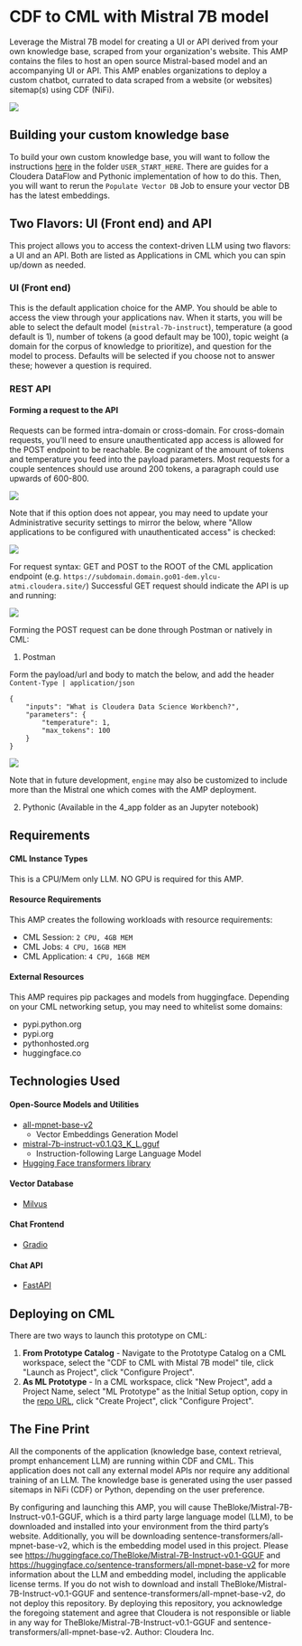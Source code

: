 # CDF to CML with Mistral 7B model
Leverage the Mistral 7B model for creating a UI or API derived from your own knowledge base, scraped from your organization's website. This AMP contains the files to host an open source Mistral-based model and an accompanying UI or API. This AMP enables organizations to deploy a custom chatbot, currated to data scraped from a website (or websites) sitemap(s) using CDF (NiFi). 

![](/assets/catalog-entry.png)


## Building your custom knowledge base
To build your own custom knowledge base, you will want to follow the instructions [here](USER_START_HERE/Build_Your_Own_Knowledge_Base_Tools/README.md) in the folder `USER_START_HERE`. There are guides for a Cloudera DataFlow and Pythonic implementation of how to do this. Then, you will want to rerun the `Populate Vector DB` Job to ensure your vector DB has the latest embeddings.

## Two Flavors: UI (Front end) and API
This project allows you to access the context-driven LLM using two flavors: a UI and an API. Both are listed as Applications in CML which you can spin up/down as needed. 

### UI (Front end)

This is the default application choice for the AMP. You should be able to access the view through your applications nav. When it starts, you will be able to select the default model (`mistral-7b-instruct`), temperature (a good default is 1), number of tokens (a good default may be 100), topic weight (a domain for the corpus of knowledge to prioritize), and question for the model to process. Defaults will be selected if you choose not to answer these; however a question is required.

### REST API

#### Forming a request to the API
Requests can be formed intra-domain or cross-domain. For cross-domain requests, you'll need to ensure unauthenticated app access is allowed for the POST endpoint to be reachable. Be cognizant of the amount of tokens and temperature you feed into the payload parameters. Most requests for a couple sentences should use around 200 tokens, a paragraph could use upwards of 600-800. 

![](/assets/unauthenticated-access1.png)

Note that if this option does not appear, you may need to update your Administrative security settings to mirror the below, where "Allow applications to be configured with unauthenticated access" is checked:

![](/assets/unauthenticated-access2.png)

For request syntax: 
GET and POST to the ROOT of the CML application endpoint (e.g. `https://subdomain.domain.go01-dem.ylcu-atmi.cloudera.site/`)
Successful GET request should indicate the API is up and running:

![](/assets/GET-endpoint.png)

Forming the POST request can be done through Postman or natively in CML:

1. Postman

Form the payload/url and body to match the below, and add the header `Content-Type | application/json`

```
{
    "inputs": "What is Cloudera Data Science Workbench?",
    "parameters": {
        "temperature": 1,
        "max_tokens": 100
    }
}
```

![](/assets/postman-setup.png)

Note that in future development, `engine` may also be customized to include more than the Mistral one which comes with the AMP deployment.

2. Pythonic (Available in the 4_app folder as an Jupyter notebook)

## Requirements
#### CML Instance Types
This is a CPU/Mem only LLM. NO GPU is required for this AMP.

#### Resource Requirements
This AMP creates the following workloads with resource requirements:
- CML Session: `2 CPU, 4GB MEM`
- CML Jobs: `4 CPU, 16GB MEM`
- CML Application: `4 CPU, 16GB MEM`

#### External Resources
This AMP requires pip packages and models from huggingface. Depending on your CML networking setup, you may need to whitelist some domains:
- pypi.python.org
- pypi.org
- pythonhosted.org
- huggingface.co

## Technologies Used
#### Open-Source Models and Utilities
- [all-mpnet-base-v2](https://huggingface.co/sentence-transformers/sentence-transformers/all-mpnet-base-v2/resolve/main/all-mpnet-base-v2.tar.gz)
     - Vector Embeddings Generation Model
- [mistral-7b-instruct-v0.1.Q3_K_L.gguf](https://huggingface.co/TheBloke/Mistral-7B-Instruct-v0.1-GGUF)
   - Instruction-following Large Language Model
- [Hugging Face transformers library](https://pypi.org/project/transformers/)
#### Vector Database
- [Milvus](https://github.com/milvus-io/milvus)
#### Chat Frontend
- [Gradio](https://github.com/gradio-app/gradio)
#### Chat API
- [FastAPI](https://fastapi.tiangolo.com/)

## Deploying on CML
There are two ways to launch this prototype on CML:

1. **From Prototype Catalog** - Navigate to the Prototype Catalog on a CML workspace, select the "CDF to CML with Mistal 7B model" tile, click "Launch as Project", click "Configure Project".
2. **As ML Prototype** - In a CML workspace, click "New Project", add a Project Name, select "ML Prototype" as the Initial Setup option, copy in the [repo URL](https://github.com/kevinbtalbert/CML_AMP_CPU-ONLY-MISTRAL7B-CHATBOT), click "Create Project", click "Configure Project".


## The Fine Print

All the components of the application (knowledge base, context retrieval, prompt enhancement LLM) are running within CDF and CML. This application does not call any external model APIs nor require any additional training of an LLM. The knowledge base is generated using the user passed sitemaps in NiFi (CDF) or Python, depending on the user preference.

By configuring and launching this AMP, you will cause TheBloke/Mistral-7B-Instruct-v0.1-GGUF, which is a third party large language model (LLM), to be downloaded and installed into your environment from the third party’s website. Additionally, you will be downloading sentence-transformers/all-mpnet-base-v2, which is the embedding model used in this project. Please see https://huggingface.co/TheBloke/Mistral-7B-Instruct-v0.1-GGUF and https://huggingface.co/sentence-transformers/all-mpnet-base-v2 for more information about the LLM and embedding model, including the applicable license terms.  If you do not wish to download and install TheBloke/Mistral-7B-Instruct-v0.1-GGUF and sentence-transformers/all-mpnet-base-v2, do not deploy this repository.  By deploying this repository, you acknowledge the foregoing statement and agree that Cloudera is not responsible or liable in any way for TheBloke/Mistral-7B-Instruct-v0.1-GGUF and sentence-transformers/all-mpnet-base-v2. Author: Cloudera Inc.
